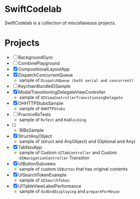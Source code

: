 # SwiftCodelab
SwiftCodelab is a collection of miscellaneous projects.

# Projects
- [ ] BackgroundGyro
- [ ] CombinePlayground
- [x] CompositionalLayoutApp
- [x] DispatchConcurrentQueue
    - sample of `DispatchQueue (both serial and concurrent)`
- [ ] KeychainBundleIDSample
- [x] ModalTransitioningDelegateViewController
    - sample of `UIViewControllerTransitioningDelegate`
- [x] OHHTTPStubsSample
    - sample of `OHHTTPStubs`
- [ ] PracticeRxTests
    - sample of `RxTest` and `RxBlocking`
- [ ] - RIBsSample
- [x] StructAnyObject
    - sample of (struct and AnyObject) and (Optional and Any)
- [x] TabNavApp
    - sample of Custom `UITabController` and Custom `UINavigationController` Transition
- [x] UIButtonSubviews
    - sample of custom `UIButton` that has original contents.
- [x] UISearchTokenExample
    - sample of `UISearchToken`
- [x] UITableViewLabelPerformance
    - sample of `didEndDisplaying` and `prepareForReuse`
